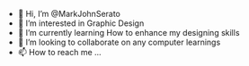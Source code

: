 - 👋 Hi, I’m @MarkJohnSerato
- 👀 I’m interested in Graphic Design
- 🌱 I’m currently learning How to enhance my designing skills
- 💞️ I’m looking to collaborate on any computer learnings
- 📫 How to reach me ...

<!---
MarkJohnSerato/MarkJohnSerato is a ✨ special ✨ repository because its `README.md` (this file) appears on your GitHub profile.
You can click the Preview link to take a look at your changes.
--->
